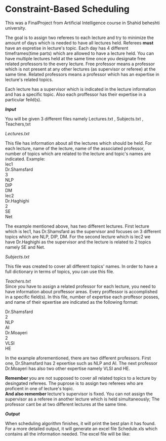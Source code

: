 # Constraint-Based Scheduling

This was a FinalProject from Artificial Intelligence course in Shahid beheshti university.

The goal is to assign two referees to each lecture and try to minimize the amount of days which is needed to have all lectures held.
Referees <b> must </b> have an expretise in lecture's topic. Each day has 4 different timeframes(time parts) which are allowed to have a lecture held.
You can have multiple lectures held at the same time once you designate free related professors to the every lecture.
Free professor means a professor which is not present at any other lectures (as supervisor or referee) at the same time.
Related professors means a professor which has an expertise in lecture's related topics.

Each lecture has a supervisor which is indicated in the lecture  information and has a specific topic. Also each proffessor has their expertise in a particular feild(s).

<i> <b>
Input
</b> </i> 

You will be given 3 different files namely Lectures.txt , Subjects.txt , Teachers,txt

<i> Lectures.txt </i>

This file has information about all the lectures which should be held. For each lecture, name of the lecture, name of the associated professor, number of topics which are related to the lecture and topic's names are indicated.
Example: <br>
lec1 <br>
Dr.Shamsfard <br>
3 <br>
NLP <br> 
DIP <br>
DM  <br>
lec2 <br>
Dr.Haghighi <br>
2 <br>
SE <br>
Net <br>

The example mentioned above, has two different lectures. First lecture which is lec1, has Dr.Shamsfard as the supervisor and focuses on 3 different topics which are NLP, DIP, DM. 
For the second lecture which is lec2 we have Dr.Haghighi as the supervisor and the lecture is related to 2 topics namely SE and Net.

<i> Subjects.txt </i>  <br>

This file was created to cover all different topics' names. In order to have a full dictionary in terms of topics, you can use this file.

<i> Teachers.txt </i>  <br>
Since you have to assign a related professor for each lecture, you need to have information about proffessor areas.
Every proffessor is accomplished in a specific field(s). In this file, number of expertise each proffesor posses, and name of their epxertise are indicated as the following format:
<br>

Dr.Shamsfard <br>
2 <br>
NLP <br>
AI <br>
Dr.Moayeri <br>
2 <br> 
VLSI <br>
HE <br>

In the example aforementioned, there are two different professors.  First one, Dr.Shamsfard has 2 epxertise such as NLP and AI.
The next professor Dr.Moayeri has also two other expertise namely VLSI and HE.


<b>Remember </b> you are not supposed to cover all related topics to a lecture by desingated referees. The puprose is to assign two referees who are proficent in one of lecture's topic.
<br>
<b> And also remember </b> lecture's supervisor is fixed. You can not assign the supervisor as a referee in another lecture which is held simultaneously; The professor cant be at two different lectures at the same time.


<i> <b>
Output
</b> </i>

When scheduling algorithm finishes, it will print the best plan it has found. For a more detailed output, it will generate an excel file Schedule.xls which contains all the information needed.
The excel file will be like:
